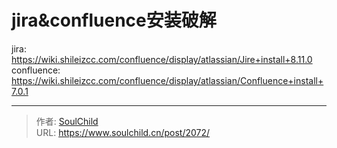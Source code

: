 # jira&amp;confluence安装破解

<!--more-->
jira: https://wiki.shileizcc.com/confluence/display/atlassian/Jire+install+8.11.0
confluence: https://wiki.shileizcc.com/confluence/display/atlassian/Confluence+install+7.0.1


---

> 作者: [SoulChild](https://www.soulchild.cn)  
> URL: https://www.soulchild.cn/post/2072/  

